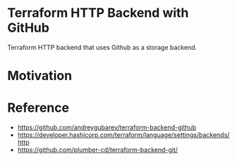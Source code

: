 # Terraform HTTP Backend with GitHub

Terraform HTTP backend that uses Github as a storage backend.

# Motivation

# Reference

- https://github.com/andreygubarev/terraform-backend-github
- https://developer.hashicorp.com/terraform/language/settings/backends/http
- https://github.com/plumber-cd/terraform-backend-git/
